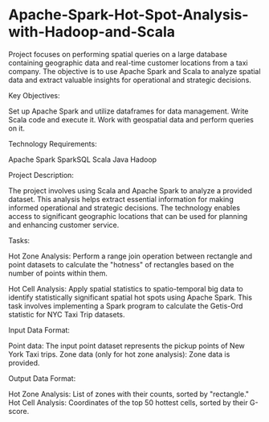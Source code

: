 # Apache-Spark-Hot-Spot-Analysis-with-Hadoop-and-Scala
Project focuses on performing spatial queries on a large database containing geographic data and real-time customer locations from a taxi company. The objective is to use Apache Spark and Scala to analyze spatial data and extract valuable insights for operational and strategic decisions.

Key Objectives:

Set up Apache Spark and utilize dataframes for data management.
Write Scala code and execute it.
Work with geospatial data and perform queries on it.

Technology Requirements:

Apache Spark
SparkSQL
Scala
Java
Hadoop

Project Description:

The project involves using Scala and Apache Spark to analyze a provided dataset. 
This analysis helps extract essential information for making informed operational and strategic decisions. The technology enables access to significant geographic locations that can be used for planning and enhancing customer service.

Tasks:

Hot Zone Analysis: 
Perform a range join operation between rectangle and point datasets to calculate the "hotness" of rectangles based on the number of points within them.

Hot Cell Analysis: 
Apply spatial statistics to spatio-temporal big data to identify statistically significant spatial hot spots using Apache Spark. This task involves implementing a Spark program to calculate the Getis-Ord statistic for NYC Taxi Trip datasets.

Input Data Format:

Point data: The input point dataset represents the pickup points of New York Taxi trips.
Zone data (only for hot zone analysis): Zone data is provided.

Output Data Format:

Hot Zone Analysis: List of zones with their counts, sorted by "rectangle."
Hot Cell Analysis: Coordinates of the top 50 hottest cells, sorted by their G-score.
